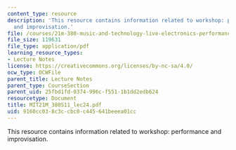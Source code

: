 ```yaml
---
content_type: resource
description: 'This resource contains information related to workshop: performance
  and improvisation.'
file: /courses/21m-380-music-and-technology-live-electronics-performance-practices-spring-2011/9160cc038c3ccbc0c445641beeea01cc_MIT21M_380S11_lec24.pdf
file_size: 119631
file_type: application/pdf
learning_resource_types:
- Lecture Notes
license: https://creativecommons.org/licenses/by-nc-sa/4.0/
ocw_type: OCWFile
parent_title: Lecture Notes
parent_type: CourseSection
parent_uid: 25fbd1fd-0374-996c-f551-1b1dd2edb624
resourcetype: Document
title: MIT21M_380S11_lec24.pdf
uid: 9160cc03-8c3c-cbc0-c445-641beeea01cc
---
```

This resource contains information related to workshop: performance and improvisation.